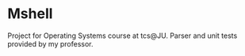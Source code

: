 # Mshell
Project for Operating Systems course at tcs@JU.
Parser and unit tests provided by my professor.
